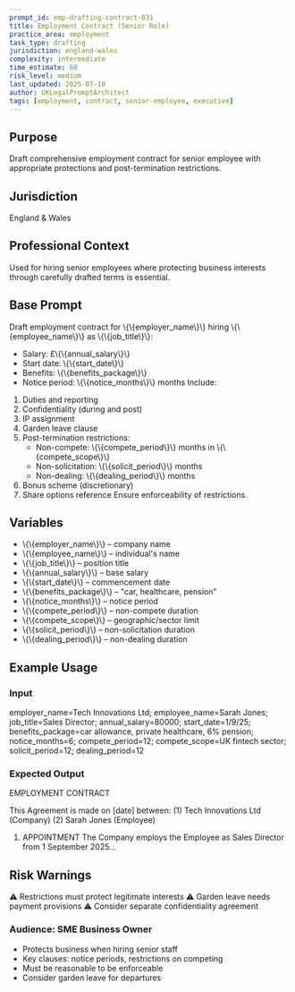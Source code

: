 ```yaml
---
prompt_id: emp-drafting-contract-031
title: Employment Contract (Senior Role)
practice_area: employment
task_type: drafting
jurisdiction: england-wales
complexity: intermediate
time_estimate: 60
risk_level: medium
last_updated: 2025-07-10
author: UKLegalPromptArchitect
tags: [employment, contract, senior-employee, executive]
---
```


## Purpose
Draft comprehensive employment contract for senior employee with appropriate protections and post-termination restrictions.

## Jurisdiction
England & Wales

## Professional Context
Used for hiring senior employees where protecting business interests through carefully drafted terms is essential.

## Base Prompt
Draft employment contract for \\{\\{employer_name\\}\\} hiring \\{\\{employee_name\\}\\} as \\{\\{job_title\\}\\}:
- Salary: £\\{\\{annual_salary\\}\\}
- Start date: \\{\\{start_date\\}\\}
- Benefits: \\{\\{benefits_package\\}\\}
- Notice period: \\{\\{notice_months\\}\\} months
Include:
1. Duties and reporting
2. Confidentiality (during and post)
3. IP assignment
4. Garden leave clause
5. Post-termination restrictions:
   - Non-compete: \\{\\{compete_period\\}\\} months in \\{\\{compete_scope\\}\\}
   - Non-solicitation: \\{\\{solicit_period\\}\\} months
   - Non-dealing: \\{\\{dealing_period\\}\\} months
6. Bonus scheme (discretionary)
7. Share options reference
Ensure enforceability of restrictions.

## Variables
- \\{\\{employer_name\\}\\} – company name
- \\{\\{employee_name\\}\\} – individual's name
- \\{\\{job_title\\}\\} – position title
- \\{\\{annual_salary\\}\\} – base salary
- \\{\\{start_date\\}\\} – commencement date
- \\{\\{benefits_package\\}\\} – "car, healthcare, pension"
- \\{\\{notice_months\\}\\} – notice period
- \\{\\{compete_period\\}\\} – non-compete duration
- \\{\\{compete_scope\\}\\} – geographic/sector limit
- \\{\\{solicit_period\\}\\} – non-solicitation duration
- \\{\\{dealing_period\\}\\} – non-dealing duration

## Example Usage
### Input
employer_name=Tech Innovations Ltd; employee_name=Sarah Jones; job_title=Sales Director; annual_salary=80000; start_date=1/9/25; benefits_package=car allowance, private healthcare, 6% pension; notice_months=6; compete_period=12; compete_scope=UK fintech sector; solicit_period=12; dealing_period=12

### Expected Output
EMPLOYMENT CONTRACT

This Agreement is made on [date] between:
(1) Tech Innovations Ltd (Company)
(2) Sarah Jones (Employee)

1. APPOINTMENT
The Company employs the Employee as Sales Director from 1 September 2025...

## Risk Warnings
⚠️ Restrictions must protect legitimate interests
⚠️ Garden leave needs payment provisions
⚠️ Consider separate confidentiality agreement

### Audience: SME Business Owner
- Protects business when hiring senior staff
- Key clauses: notice periods, restrictions on competing
- Must be reasonable to be enforceable
- Consider garden leave for departures
